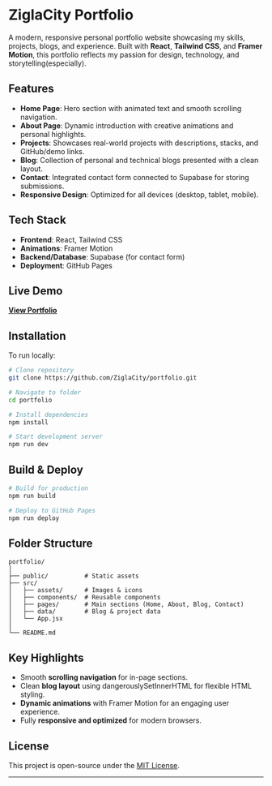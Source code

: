 # ZiglaCity Portfolio

A modern, responsive personal portfolio website showcasing my skills, projects, blogs, and experience. Built with **React**, **Tailwind CSS**, and **Framer Motion**, this portfolio reflects my passion for design, technology, and storytelling(especially).

## **Features**

- **Home Page**: Hero section with animated text and smooth scrolling navigation.
- **About Page**: Dynamic introduction with creative animations and personal highlights.
- **Projects**: Showcases real-world projects with descriptions, stacks, and GitHub/demo links.
- **Blog**: Collection of personal and technical blogs presented with a clean layout.
- **Contact**: Integrated contact form connected to Supabase for storing submissions.
- **Responsive Design**: Optimized for all devices (desktop, tablet, mobile).

## **Tech Stack**

- **Frontend**: React, Tailwind CSS
- **Animations**: Framer Motion
- **Backend/Database**: Supabase (for contact form)
- **Deployment**: GitHub Pages

## **Live Demo**

[**View Portfolio**](https://ziglacity.github.io/portfolio/)

## **Installation**

To run locally:

```bash
# Clone repository
git clone https://github.com/ZiglaCity/portfolio.git

# Navigate to folder
cd portfolio

# Install dependencies
npm install

# Start development server
npm run dev
```

## **Build & Deploy**

```bash
# Build for production
npm run build

# Deploy to GitHub Pages
npm run deploy
```

## **Folder Structure**

```
portfolio/
│
├── public/          # Static assets
├── src/
│   ├── assets/      # Images & icons
│   ├── components/  # Reusable components
│   ├── pages/       # Main sections (Home, About, Blog, Contact)
│   ├── data/        # Blog & project data
│   └── App.jsx
│
└── README.md
```

## **Key Highlights**

- Smooth **scrolling navigation** for in-page sections.
- Clean **blog layout** using dangerouslySetInnerHTML for flexible HTML styling.
- **Dynamic animations** with Framer Motion for an engaging user experience.
- Fully **responsive and optimized** for modern browsers.

## **License**

This project is open-source under the [MIT License](LICENSE).

---
